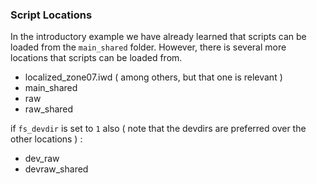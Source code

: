 ### Script Locations

In the introductory example we have already learned that scripts can be loaded from the `main_shared` folder. However, there is several more locations that scripts can be loaded from.

* localized\_zone07.iwd \( among others, but that one is relevant \)
* main\_shared
* raw
* raw\_shared

if `fs_devdir` is set to `1` also \( note that the devdirs are preferred over the other locations \) :

* dev\_raw
* devraw\_shared



